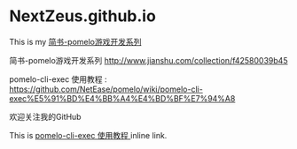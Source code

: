 # NextZeus.github.io
This is my [简书-pomelo游戏开发系列](http://www.jianshu.com/collection/f42580039b45)

简书-pomelo游戏开发系列 http://www.jianshu.com/collection/f42580039b45

pomelo-cli-exec 使用教程 : https://github.com/NetEase/pomelo/wiki/pomelo-cli-exec%E5%91%BD%E4%BB%A4%E4%BD%BF%E7%94%A8


欢迎关注我的GitHub

This is [pomelo-cli-exec 使用教程 ](https://github.com/NetEase/pomelo/wiki/pomelo-cli-exec%E5%91%BD%E4%BB%A4%E4%BD%BF%E7%94%A8 "pomelo-cli-exec") inline link.
